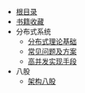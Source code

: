 - [根目录](/README)
- [书籍收藏](/系统架构/课程书籍/)
- 分布式系统
  - [分布式理论基础](系统架构/分布式理论.md)
  - [常见问题及方案](系统架构/分布式常见问题及解决方案.md)
  - [高并发实现手段](系统架构/高并发实现手段.md)
- 八股
  - [架构八股](系统架构/架构八股.md)